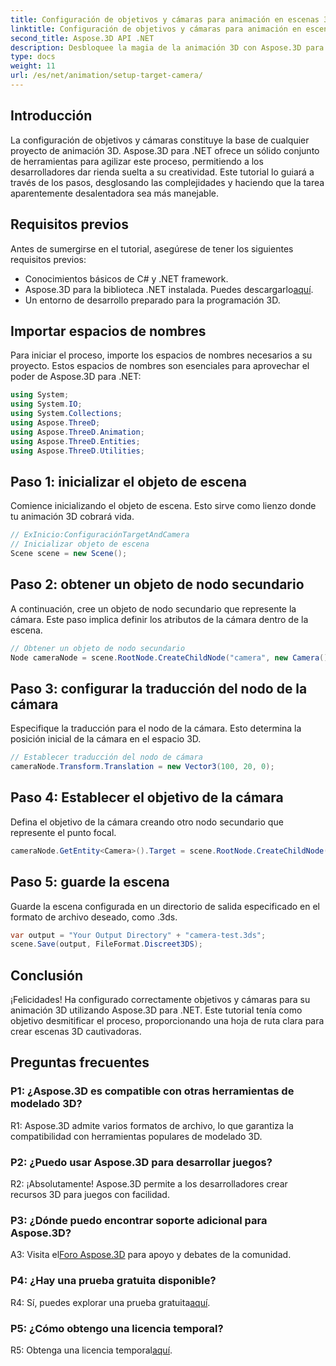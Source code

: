 ```yaml
---
title: Configuración de objetivos y cámaras para animación en escenas 3D
linktitle: Configuración de objetivos y cámaras para animación en escenas 3D
second_title: Aspose.3D API .NET
description: Desbloquee la magia de la animación 3D con Aspose.3D para .NET. Configure objetivos y cámaras sin esfuerzo utilizando este completo tutorial.
type: docs
weight: 11
url: /es/net/animation/setup-target-camera/
---
```

## Introducción

La configuración de objetivos y cámaras constituye la base de cualquier proyecto de animación 3D. Aspose.3D para .NET ofrece un sólido conjunto de herramientas para agilizar este proceso, permitiendo a los desarrolladores dar rienda suelta a su creatividad. Este tutorial lo guiará a través de los pasos, desglosando las complejidades y haciendo que la tarea aparentemente desalentadora sea más manejable.

## Requisitos previos

Antes de sumergirse en el tutorial, asegúrese de tener los siguientes requisitos previos:

- Conocimientos básicos de C# y .NET framework.
-  Aspose.3D para la biblioteca .NET instalada. Puedes descargarlo[aquí](https://releases.aspose.com/3d/net/).
- Un entorno de desarrollo preparado para la programación 3D.

## Importar espacios de nombres

Para iniciar el proceso, importe los espacios de nombres necesarios a su proyecto. Estos espacios de nombres son esenciales para aprovechar el poder de Aspose.3D para .NET:

```csharp
using System;
using System.IO;
using System.Collections;
using Aspose.ThreeD;
using Aspose.ThreeD.Animation;
using Aspose.ThreeD.Entities;
using Aspose.ThreeD.Utilities;
```

## Paso 1: inicializar el objeto de escena

Comience inicializando el objeto de escena. Esto sirve como lienzo donde tu animación 3D cobrará vida.

```csharp
// ExInicio:ConfiguraciónTargetAndCamera
// Inicializar objeto de escena
Scene scene = new Scene();
```

## Paso 2: obtener un objeto de nodo secundario

A continuación, cree un objeto de nodo secundario que represente la cámara. Este paso implica definir los atributos de la cámara dentro de la escena.

```csharp
// Obtener un objeto de nodo secundario
Node cameraNode = scene.RootNode.CreateChildNode("camera", new Camera());
```

## Paso 3: configurar la traducción del nodo de la cámara

Especifique la traducción para el nodo de la cámara. Esto determina la posición inicial de la cámara en el espacio 3D.

```csharp
// Establecer traducción del nodo de cámara
cameraNode.Transform.Translation = new Vector3(100, 20, 0);
```

## Paso 4: Establecer el objetivo de la cámara

Defina el objetivo de la cámara creando otro nodo secundario que represente el punto focal.

```csharp
cameraNode.GetEntity<Camera>().Target = scene.RootNode.CreateChildNode("target");
```

## Paso 5: guarde la escena

Guarde la escena configurada en un directorio de salida especificado en el formato de archivo deseado, como .3ds.

```csharp
var output = "Your Output Directory" + "camera-test.3ds";
scene.Save(output, FileFormat.Discreet3DS);
```

## Conclusión

¡Felicidades! Ha configurado correctamente objetivos y cámaras para su animación 3D utilizando Aspose.3D para .NET. Este tutorial tenía como objetivo desmitificar el proceso, proporcionando una hoja de ruta clara para crear escenas 3D cautivadoras.

## Preguntas frecuentes

### P1: ¿Aspose.3D es compatible con otras herramientas de modelado 3D?

R1: Aspose.3D admite varios formatos de archivo, lo que garantiza la compatibilidad con herramientas populares de modelado 3D.

### P2: ¿Puedo usar Aspose.3D para desarrollar juegos?

R2: ¡Absolutamente! Aspose.3D permite a los desarrolladores crear recursos 3D para juegos con facilidad.

### P3: ¿Dónde puedo encontrar soporte adicional para Aspose.3D?

 A3: Visita el[Foro Aspose.3D](https://forum.aspose.com/c/3d/18) para apoyo y debates de la comunidad.

### P4: ¿Hay una prueba gratuita disponible?

 R4: Sí, puedes explorar una prueba gratuita[aquí](https://releases.aspose.com/).

### P5: ¿Cómo obtengo una licencia temporal?

 R5: Obtenga una licencia temporal[aquí](https://purchase.aspose.com/temporary-license/).